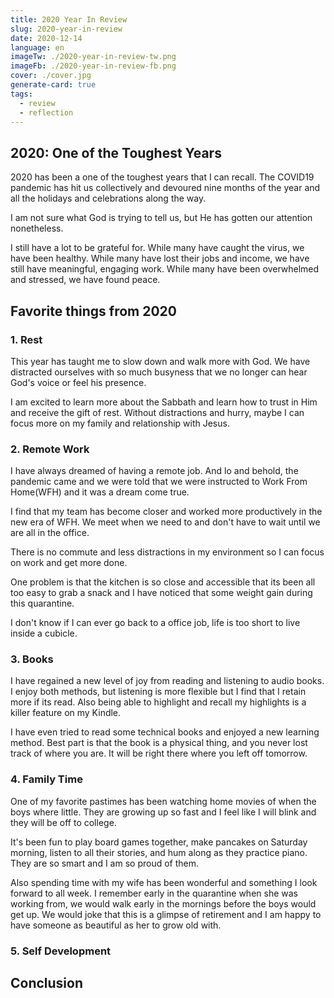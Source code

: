 ```yaml
---
title: 2020 Year In Review
slug: 2020-year-in-review
date: 2020-12-14
language: en
imageTw: ./2020-year-in-review-tw.png
imageFb: ./2020-year-in-review-fb.png
cover: ./cover.jpg
generate-card: true
tags:
  - review
  - reflection
---
```


## 2020: One of the Toughest Years

2020 has been a one of the toughest years that I can recall. The COVID19 pandemic has hit us collectively and devoured nine months of the year and all the holidays and celebrations along the way.

I am not sure what God is trying to tell us, but He has gotten our attention nonetheless. 

I still have a lot to be grateful for.  While many have caught the virus, we have been healthy. While many have lost their jobs and income, we have still have meaningful, engaging work. While many have been overwhelmed and stressed, we have found peace.

## Favorite things from 2020

### 1. Rest

This year has taught me to slow down and walk more with God. We have distracted ourselves with so much busyness that we no longer can hear God's voice or feel his presence.

I am excited to learn more about the Sabbath and learn how to trust in Him and receive the gift of rest. Without distractions and hurry, maybe I can focus more on my family and relationship with Jesus.

### 2. Remote Work

I have always dreamed of having a remote job. And lo and behold, the pandemic came and we were told that we were instructed to Work From Home(WFH) and it was a dream come true.

I find that my team has become closer and worked more productively in the new era of WFH. We meet when we need to and don't have to wait until we are all in the office. 

There is no commute and less distractions in my environment so I can focus on work and get more done. 

One problem is that the kitchen is so close and accessible that its been all too easy to grab a snack and I have noticed that some weight gain during this quarantine.

I don't know if I can ever go back to a office job, life is too short to live inside a cubicle.

### 3. Books

I have regained a new level of joy from reading and listening to audio books. I enjoy both methods, but listening is more flexible but I find that I retain more if its read. Also being able to highlight and recall my highlights is a killer feature on my Kindle. 

I have even tried to read some technical books and enjoyed a new learning method. Best part is that the book is a physical thing, and you never lost track of where you are. It will be right there where you left off tomorrow.

### 4. Family Time

One of my favorite pastimes has been watching home movies of when the boys where little. They are growing up so fast and I feel like I will blink and they will be off to college. 

It's been fun to play board games together, make pancakes on Saturday morning, listen to all their stories, and hum along as they practice piano. They are so smart and I am so proud of them. 

Also spending time with my wife has been wonderful and something I look forward to all week. I remember early in the quarantine when she was working from, we would walk early in the mornings before the boys would get up. We would joke that this is a glimpse of retirement and I am happy to have someone as beautiful as her to grow old with. 

### 5. Self Development

## Conclusion